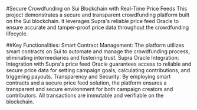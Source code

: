#Secure Crowdfunding on Sui Blockchain with Real-Time Price Feeds
This project demonstrates a secure and transparent crowdfunding platform built on the Sui blockchain. It leverages Supra's reliable price feed Oracle to ensure accurate and tamper-proof price data throughout the crowdfunding lifecycle.

##Key Functionalities:
Smart Contract Management: The platform utilizes smart contracts on Sui to automate and manage the crowdfunding process, eliminating intermediaries and fostering trust.
Supra Oracle Integration: Integration with Supra's price feed Oracle guarantees access to reliable and secure price data for setting campaign goals, calculating contributions, and triggering payouts.
Transparency and Security: By employing smart contracts and a secure price feed solution, the platform ensures a transparent and secure environment for both campaign creators and contributors. All transactions are immutable and verifiable on the blockchain.